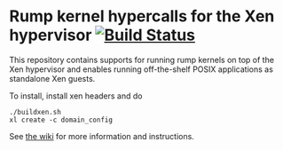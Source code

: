 Rump kernel hypercalls for the Xen hypervisor [![Build Status](https://travis-ci.org/rumpkernel/rumpuser-xen.png?branch=master)](https://travis-ci.org/rumpkernel/rumpuser-xen)
=============================================

This repository contains supports for running rump kernels on top of the
Xen hypervisor and enables running off-the-shelf POSIX applications as
standalone Xen guests.

To install, install xen headers and do
````
./buildxen.sh
xl create -c domain_config
````

See [the wiki](http://wiki.rumpkernel.org/Repo:-rumpuser-xen) for more
information and instructions.
